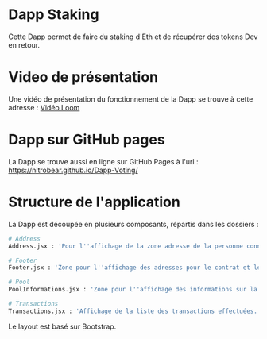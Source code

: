 # Dapp Staking

Cette Dapp permet de faire du staking d'Eth et de récupérer des tokens Dev en retour.

# Video de présentation

Une vidéo de présentation du fonctionnement de la Dapp se trouve à cette adresse : 
[Vidéo Loom](https://www.loom.com/share/a1f46a44ce2241cc983f471c50cdb192)

# Dapp sur GitHub pages

La Dapp se trouve aussi en ligne sur GitHub Pages à l'url : https://nitrobear.github.io/Dapp-Voting/

# Structure de l'application

La Dapp est découpée en plusieurs composants, répartis dans les dossiers : 


```sh
# Address
Address.jsx : 'Pour l''affichage de la zone adresse de la personne connectée'
```

```sh
# Footer
Footer.jsx : 'Zone pour l''affichage des adresses pour le contrat et le token, ainsi que le bouton pour administrer les chamgements de status'
```

```sh
# Pool
PoolInformations.jsx : 'Zone pour l''affichage des informations sur la Pool.'
```

```sh
# Transactions
Transactions.jsx : 'Affichage de la liste des transactions effectuées.'
```

Le layout est basé sur Bootstrap.
